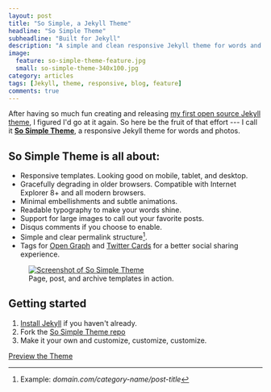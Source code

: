 ```yaml
---
layout: post
title: "So Simple, a Jekyll Theme"
headline: "So Simple Theme"
subheadline: "Built for Jekyll"
description: "A simple and clean responsive Jekyll theme for words and photos by designer Michael Rose."
image: 
  feature: so-simple-theme-feature.jpg
  small: so-simple-theme-340x100.jpg
category: articles
tags: [Jekyll, theme, responsive, blog, feature]
comments: true
---
```


After having so much fun creating and releasing [my first open source Jekyll theme](http://mmistakes.github.io/minimal-mistakes), I figured I'd go at it again. So here be the fruit of that effort --- I call it [**So Simple Theme**](http://mmistakes.github.io/so-simple-theme), a responsive Jekyll theme for words and photos. 

## So Simple Theme is all about:

* Responsive templates. Looking good on mobile, tablet, and desktop.
* Gracefully degrading in older browsers. Compatible with Internet Explorer 8+ and all modern browsers. 
* Minimal embellishments and subtle animations. 
* Readable typography to make your words shine.
* Support for large images to call out your favorite posts.
* Disqus comments if you choose to enable.
* Simple and clear permalink structure[^1].
* Tags for [Open Graph](https://developers.facebook.com/docs/opengraph/) and [Twitter Cards](https://dev.twitter.com/docs/cards) for a better social sharing experience.

<figure class="large">
	<a href="http://mmistakes.github.io/so-simple-theme" title="Preview So Simple Theme"><img src="{{ site.url }}/images/so-simple-theme-preview.jpg" alt="Screenshot of So Simple Theme"></a>
	<figcaption>Page, post, and archive templates in action.</figcaption>
</figure>

## Getting started

1. [Install Jekyll](http://jekyllrb.com) if you haven't already.
2. Fork the [So Simple Theme repo](http://github.com/mmistakes/so-simple-theme/)
3. Make it your own and customize, customize, customize.

<a markdown="0" href="http://mmistakes.github.io/so-simple-theme" class="btn btn-inverse">Preview the Theme</a>

[^1]: Example: *domain.com/category-name/post-title*